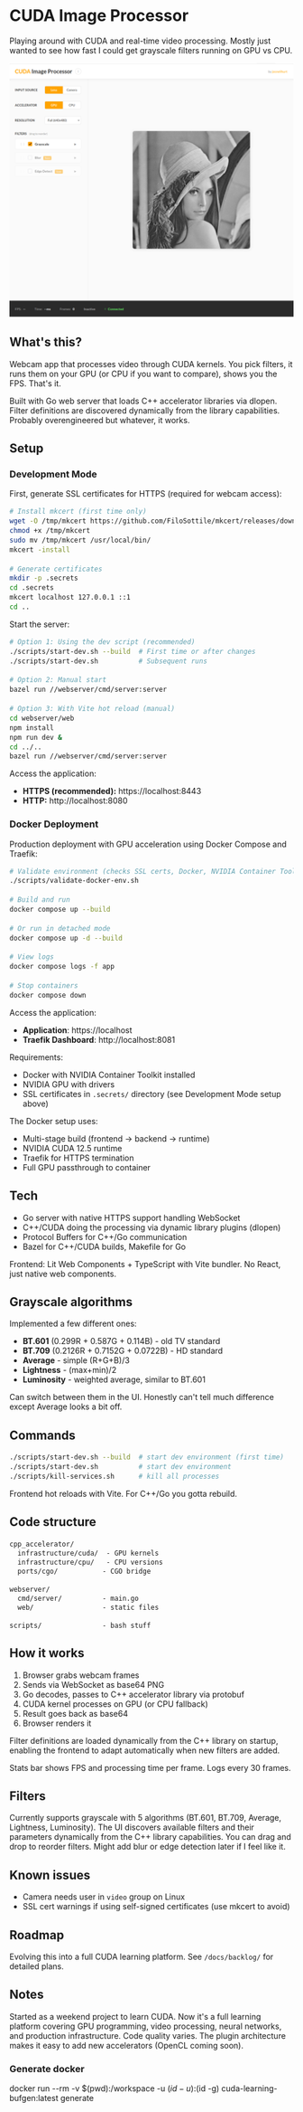 # CUDA Image Processor

Playing around with CUDA and real-time video processing. Mostly just wanted to see how fast I could get grayscale filters running on GPU vs CPU.

![Screenshot](./data/screenshot.png)

## What's this?

Webcam app that processes video through CUDA kernels. You pick filters, it runs them on your GPU (or CPU if you want to compare), shows you the FPS. That's it.

Built with Go web server that loads C++ accelerator libraries via dlopen. Filter definitions are discovered dynamically from the library capabilities. Probably overengineered but whatever, it works.

## Setup

### Development Mode

First, generate SSL certificates for HTTPS (required for webcam access):

```bash
# Install mkcert (first time only)
wget -O /tmp/mkcert https://github.com/FiloSottile/mkcert/releases/download/v1.4.4/mkcert-v1.4.4-linux-amd64
chmod +x /tmp/mkcert
sudo mv /tmp/mkcert /usr/local/bin/
mkcert -install

# Generate certificates
mkdir -p .secrets
cd .secrets
mkcert localhost 127.0.0.1 ::1
cd ..
```

Start the server:

```bash
# Option 1: Using the dev script (recommended)
./scripts/start-dev.sh --build  # First time or after changes
./scripts/start-dev.sh          # Subsequent runs

# Option 2: Manual start
bazel run //webserver/cmd/server:server

# Option 3: With Vite hot reload (manual)
cd webserver/web
npm install
npm run dev &
cd ../..
bazel run //webserver/cmd/server:server
```

Access the application:
- **HTTPS (recommended):** https://localhost:8443
- **HTTP:** http://localhost:8080

### Docker Deployment

Production deployment with GPU acceleration using Docker Compose and Traefik:

```bash
# Validate environment (checks SSL certs, Docker, NVIDIA Container Toolkit, GPU)
./scripts/validate-docker-env.sh

# Build and run
docker compose up --build

# Or run in detached mode
docker compose up -d --build

# View logs
docker compose logs -f app

# Stop containers
docker compose down
```

Access the application:
- **Application**: https://localhost
- **Traefik Dashboard**: http://localhost:8081

Requirements:
- Docker with NVIDIA Container Toolkit installed
- NVIDIA GPU with drivers
- SSL certificates in `.secrets/` directory (see Development Mode setup above)

The Docker setup uses:
- Multi-stage build (frontend → backend → runtime)
- NVIDIA CUDA 12.5 runtime
- Traefik for HTTPS termination
- Full GPU passthrough to container

## Tech

- Go server with native HTTPS support handling WebSocket
- C++/CUDA doing the processing via dynamic library plugins (dlopen)
- Protocol Buffers for C++/Go communication
- Bazel for C++/CUDA builds, Makefile for Go

Frontend: Lit Web Components + TypeScript with Vite bundler. No React, just native web components.

## Grayscale algorithms

Implemented a few different ones:
- **BT.601** (0.299R + 0.587G + 0.114B) - old TV standard
- **BT.709** (0.2126R + 0.7152G + 0.0722B) - HD standard  
- **Average** - simple (R+G+B)/3
- **Lightness** - (max+min)/2
- **Luminosity** - weighted average, similar to BT.601

Can switch between them in the UI. Honestly can't tell much difference except Average looks a bit off.

## Commands

```bash
./scripts/start-dev.sh --build  # start dev environment (first time)
./scripts/start-dev.sh          # start dev environment
./scripts/kill-services.sh      # kill all processes
```

Frontend hot reloads with Vite. For C++/Go you gotta rebuild.

## Code structure

```
cpp_accelerator/
  infrastructure/cuda/  - GPU kernels
  infrastructure/cpu/   - CPU versions
  ports/cgo/           - CGO bridge

webserver/
  cmd/server/          - main.go
  web/                 - static files

scripts/               - bash stuff
```

## How it works

1. Browser grabs webcam frames
2. Sends via WebSocket as base64 PNG
3. Go decodes, passes to C++ accelerator library via protobuf
4. CUDA kernel processes on GPU (or CPU fallback)
5. Result goes back as base64
6. Browser renders it

Filter definitions are loaded dynamically from the C++ library on startup,
enabling the frontend to adapt automatically when new filters are added.

Stats bar shows FPS and processing time per frame. Logs every 30 frames.

## Filters

Currently supports grayscale with 5 algorithms (BT.601, BT.709, Average, Lightness, Luminosity). The UI discovers available filters and their parameters dynamically from the C++ library capabilities. You can drag and drop to reorder filters. Might add blur or edge detection later if I feel like it.

## Known issues

- Camera needs user in `video` group on Linux
- SSL cert warnings if using self-signed certificates (use mkcert to avoid)

## Roadmap

Evolving this into a full CUDA learning platform. See `/docs/backlog/` for detailed plans.

## Notes

Started as a weekend project to learn CUDA. Now it's a full learning platform covering GPU programming, video processing, neural networks, and production infrastructure. Code quality varies. The plugin architecture makes it easy to add new accelerators (OpenCL coming soon).

### Generate docker 
docker run --rm -v $(pwd):/workspace -u $(id -u):$(id -g) cuda-learning-bufgen:latest generate